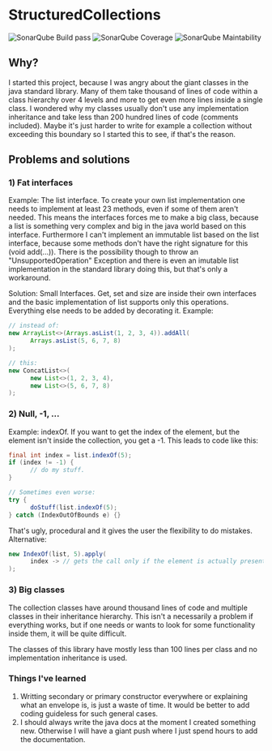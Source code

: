 # StructuredCollections

![SonarQube Build pass](https://sonarcloud.io/api/project_badges/measure?project=de.shryne.structured-collections%3Astructured-collections&metric=alert_status)
![SonarQube Coverage](https://sonarcloud.io/api/project_badges/measure?project=de.shryne.structured-collections%3Astructured-collections&metric=coverage)
![SonarQube Maintability](https://sonarcloud.io/api/project_badges/measure?project=de.shryne.structured-collections%3Astructured-collections&metric=sqale_rating)

## Why?

I started this project, because I was angry about the giant classes in the java standard library. Many of them take thousand of lines of
code within a class hierarchy over 4 levels and more to get even more lines inside a single class. I wondered why my classes usually don't
use any implementation inheritance and take less than 200 hundred lines of code (comments included). Maybe it's just harder to write for
example a collection without exceeding this boundary so I started this to see, if that's the reason.

## Problems and solutions

### 1) Fat interfaces
Example: The list interface. To create your own list implementation one needs to implement at least 23 methods, even if some of them aren't
needed. This means the interfaces forces me to make a big class, because a list is something very complex and big in the java world based
on this interface.
Furthermore I can't implement an immutable list based on the list interface, because some methods don't have the right signature
for this (void add(...)). There is the possibility though to throw an "UnsupportedOperation" Exception and there is even an imutable list
implementation in the standard library doing this, but that's only a workaround.

Solution: Small Interfaces. Get, set and size are inside their own interfaces and the basic implementation of list supports only this
operations. Everything else needs to be added by decorating it.
Example:

```java
// instead of:
new ArrayList<>(Arrays.asList(1, 2, 3, 4)).addAll(
      Arrays.asList(5, 6, 7, 8)
);

// this:
new ConcatList<>(
      new List<>(1, 2, 3, 4),
      new List<>(5, 6, 7, 8)
);
```

### 2) Null, -1, ...
Example: indexOf. If you want to get the index of the element, but the element isn't inside the collection, you get a -1. This leads to code like this:
```java
final int index = list.indexOf(5);
if (index != -1) {
      // do my stuff.
}

// Sometimes even worse:
try {
      doStuff(list.indexOf(5);
} catch (IndexOutOfBounds e) {}
```
That's ugly, procedural and it gives the user the flexibility to do mistakes. Alternative:
```java
new IndexOf(list, 5).apply(
      index -> // gets the call only if the element is actually present
);
```

### 3) Big classes
The collection classes have around thousand lines of code and multiple classes in their inheritance hierarchy. This isn't a necessarily a problem if everything works, but if one needs or wants to look for some functionality inside them, it will be quite difficult.

The classes of this library have mostly less than 100 lines per class and no implementation inheritance is used. 

### Things I've learned
1) Writting secondary or primary constructor everywhere or explaining what an envelope is, is just a waste of time. It would be better to add coding guideless for such general cases.
2) I should always write the java docs at the moment I created something new. Otherwise I will have a giant push where I just spend hours to add the documentation.
